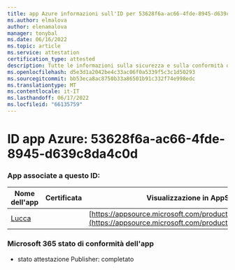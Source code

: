 ```yaml
---
title: app Azure informazioni sull'ID per 53628f6a-ac66-4fde-8945-d639c8da4c0d
ms.author: elmalova
author: elenamalova
manager: tonybal
ms.date: 06/16/2022
ms.topic: article
ms.service: attestation
certification_type: attested
description: Tutte le informazioni sulla sicurezza e sulla conformità disponibili per 53628f6a-ac66-4fde-8945-d639c8da4c0d.
ms.openlocfilehash: d5e3d1a2042be4c33ac06f0a5339f5c3c1d50293
ms.sourcegitcommit: bb53eca8ac8750b33a86501b91c332f74e998edc
ms.translationtype: MT
ms.contentlocale: it-IT
ms.lasthandoff: 06/17/2022
ms.locfileid: "66135759"
---
```

# <a name="azure-app-id-53628f6a-ac66-4fde-8945-d639c8da4c0d"></a>ID app Azure: 53628f6a-ac66-4fde-8945-d639c8da4c0d


### <a name="apps-associated-with-this-id"></a>App associate a questo ID:
| **Nome dell'app** | **Certificata** | **Visualizzazione in AppSource** |
|--------------|---------------|-----------------------|
| [Lucca](../forward/WA200001650.md) |  | [https://appsource.microsoft.com/product/office/WA200001650](https://appsource.microsoft.com/product/office/WA200001650) |

### <a name="microsoft-365-app-compliance-status"></a>Microsoft 365 stato di conformità dell'app
- stato attestazione Publisher: completato
